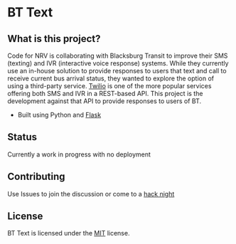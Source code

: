 # BT Text

What is this project?
------
Code for NRV is collaborating with Blacksburg Transit to improve their SMS (texting) and IVR (interactive voice response) systems. While they currently use an in-house solution to provide responses to users that text and call to receive current bus arrival status, they wanted to explore the option of using a third-party service. [Twilio](https://www.twilio.com/) is one of the more popular services offering both SMS and IVR in a REST-based API. This project is the development against that API to provide responses to users of BT.
* Built using Python and [Flask](http://flask.pocoo.org/)

Status
------
Currently a work in progress with no deployment

Contributing
------
Use Issues to join the discussion or come to a [hack night](http://www.meetup.com/CodeforNRV/)

License
------
BT Text is licensed under the [MIT](LICENSE) license.
